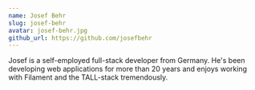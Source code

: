 ```yaml
---
name: Josef Behr
slug: josef-behr
avatar: josef-behr.jpg
github_url: https://github.com/josefbehr
---
```


Josef is a self-employed full-stack developer from Germany. He's been developing web applications for more than 20 years and enjoys working with Filament and the TALL-stack tremendously.
